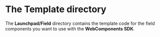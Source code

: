 # The **Template** directory

The **Launchpad/Field** directory contains the template code for the field components you want to use with the **WebComponents SDK**.
